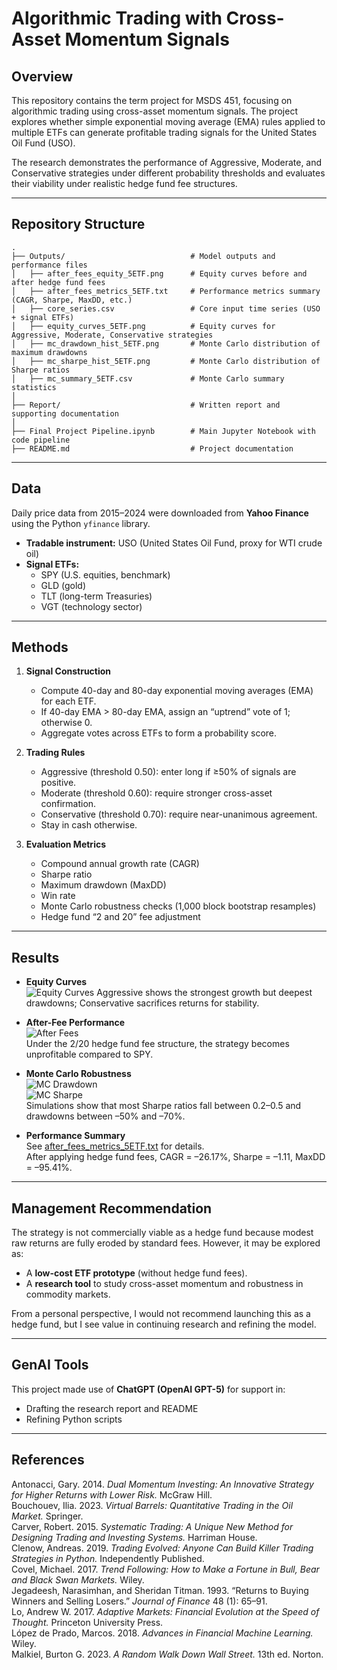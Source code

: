 # Algorithmic Trading with Cross-Asset Momentum Signals  

## Overview  
This repository contains the term project for MSDS 451, focusing on algorithmic trading using cross-asset momentum signals. The project explores whether simple exponential moving average (EMA) rules applied to multiple ETFs can generate profitable trading signals for the United States Oil Fund (USO).  

The research demonstrates the performance of Aggressive, Moderate, and Conservative strategies under different probability thresholds and evaluates their viability under realistic hedge fund fee structures.  

---

## Repository Structure  
```
.
├── Outputs/                            # Model outputs and performance files
│   ├── after_fees_equity_5ETF.png      # Equity curves before and after hedge fund fees
│   ├── after_fees_metrics_5ETF.txt     # Performance metrics summary (CAGR, Sharpe, MaxDD, etc.)
│   ├── core_series.csv                 # Core input time series (USO + signal ETFs)
│   ├── equity_curves_5ETF.png          # Equity curves for Aggressive, Moderate, Conservative strategies
│   ├── mc_drawdown_hist_5ETF.png       # Monte Carlo distribution of maximum drawdowns
│   ├── mc_sharpe_hist_5ETF.png         # Monte Carlo distribution of Sharpe ratios
│   ├── mc_summary_5ETF.csv             # Monte Carlo summary statistics
│
├── Report/                             # Written report and supporting documentation
│
├── Final Project Pipeline.ipynb        # Main Jupyter Notebook with code pipeline
├── README.md                           # Project documentation
```

---

## Data  
Daily price data from 2015–2024 were downloaded from **Yahoo Finance** using the Python `yfinance` library.  

- **Tradable instrument:** USO (United States Oil Fund, proxy for WTI crude oil)  
- **Signal ETFs:**  
  - SPY (U.S. equities, benchmark)  
  - GLD (gold)  
  - TLT (long-term Treasuries)  
  - VGT (technology sector)  

---

## Methods  
1. **Signal Construction**  
   - Compute 40-day and 80-day exponential moving averages (EMA) for each ETF.  
   - If 40-day EMA > 80-day EMA, assign an “uptrend” vote of 1; otherwise 0.  
   - Aggregate votes across ETFs to form a probability score.  

2. **Trading Rules**  
   - Aggressive (threshold 0.50): enter long if ≥50% of signals are positive.  
   - Moderate (threshold 0.60): require stronger cross-asset confirmation.  
   - Conservative (threshold 0.70): require near-unanimous agreement.  
   - Stay in cash otherwise.  

3. **Evaluation Metrics**  
   - Compound annual growth rate (CAGR)  
   - Sharpe ratio  
   - Maximum drawdown (MaxDD)  
   - Win rate  
   - Monte Carlo robustness checks (1,000 block bootstrap resamples)  
   - Hedge fund “2 and 20” fee adjustment  

---

## Results  

- **Equity Curves**  
![Equity Curves](Outputs/equity_curves_5ETF.png) 
Aggressive shows the strongest growth but deepest drawdowns; Conservative sacrifices returns for stability.  

- **After-Fee Performance**  
![After Fees](Outputs/after_fees_equity_5ETF.png)  
Under the 2/20 hedge fund fee structure, the strategy becomes unprofitable compared to SPY.  

- **Monte Carlo Robustness**  
![MC Drawdown](Outputs/mc_drawdown_hist_5ETF.png)  
![MC Sharpe](Outputs/mc_sharpe_hist_5ETF.png)  
Simulations show that most Sharpe ratios fall between 0.2–0.5 and drawdowns between –50% and –70%.  

- **Performance Summary**  
See [after_fees_metrics_5ETF.txt](Outputs/after_fees_metrics_5ETF.txt) for details.  
After applying hedge fund fees, CAGR = –26.17%, Sharpe = –1.11, MaxDD = –95.41%.  

---

## Management Recommendation  
The strategy is not commercially viable as a hedge fund because modest raw returns are fully eroded by standard fees. However, it may be explored as:  

- A **low-cost ETF prototype** (without hedge fund fees).  
- A **research tool** to study cross-asset momentum and robustness in commodity markets.  

From a personal perspective, I would not recommend launching this as a hedge fund, but I see value in continuing research and refining the model.  

---

## GenAI Tools  
This project made use of **ChatGPT (OpenAI GPT-5)** for support in:  
- Drafting the research report and README  
- Refining Python scripts  
  

---

## References  
Antonacci, Gary. 2014. *Dual Momentum Investing: An Innovative Strategy for Higher Returns with Lower Risk.* McGraw Hill.  
Bouchouev, Ilia. 2023. *Virtual Barrels: Quantitative Trading in the Oil Market.* Springer.  
Carver, Robert. 2015. *Systematic Trading: A Unique New Method for Designing Trading and Investing Systems.* Harriman House.  
Clenow, Andreas. 2019. *Trading Evolved: Anyone Can Build Killer Trading Strategies in Python.* Independently Published.  
Covel, Michael. 2017. *Trend Following: How to Make a Fortune in Bull, Bear and Black Swan Markets.* Wiley.  
Jegadeesh, Narasimhan, and Sheridan Titman. 1993. “Returns to Buying Winners and Selling Losers.” *Journal of Finance* 48 (1): 65–91.  
Lo, Andrew W. 2017. *Adaptive Markets: Financial Evolution at the Speed of Thought.* Princeton University Press.  
López de Prado, Marcos. 2018. *Advances in Financial Machine Learning.* Wiley.  
Malkiel, Burton G. 2023. *A Random Walk Down Wall Street.* 13th ed. Norton.  
